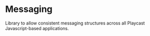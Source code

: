 # Messaging

Library to allow consistent messaging structures across all Playcast Javascript-based applications.
